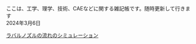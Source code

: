 ここは、工学、理学、技術、CAEなどに関する雑記帳です。随時更新して行きます  
2024年3月6日 

[ラバルノズルの流れのシミュレーション](https://github.com/win-sugar/articles/blob/main/laval-nozzle/article.md)

